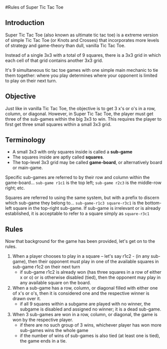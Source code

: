 #Rules of Super Tic Tac Toe

## Introduction

Super Tic Tac Toe (also known as ultimate tic tac toe) is a extreme version of simple Tic Tac Toe (or Knots and Crosses) that incorporates more levels of strategy and game-theory than dull, vanilla Tic Tac Toe. 

Instead of a single 3x3 with a total of 9 squares, there is a 3x3 grid in which each cell of that grid contains another 3x3 grid. 

It's 9 simultaneous tic tac toe games with one simple main mechanic to tie them together: where you play determines where your opponent is limited to play on their next turn.

## Objective

Just like in vanilla Tic Tac Toe, the objective is to get 3 x's or o's in a row, column, or diagonal. However, in Super Tic Tac Toe, the player must get three of the sub-games within the big 3x3 to win. This requires the player to first get three small squares within a small 3x3 grid.

## Terminology

- A small 3x3 with only squares inside is called a **sub-game**
- The squares inside are aptly called **squares**.
- The top-level 3x3 grid may be called **game-board**, or alternatively board or main-game.

Specific sub-games are referred to by their row and column within the game-board... `sub-game r1c1` is the top left; `sub-game r2c3` is the middle-row right; etc.

Squares are referred to using the same system, but with a prefix to discern which sub-game they belong to... `sub-game-r1c3 square-r3c1` is the bottom-left square in the top-right sub-game. If sub-game is irrelevant or is already established, it is acceptable to refer to a square simply as `square-r3c1`

## Rules

Now that background for the game has been provided, let's get on to the rules.

1. When a player chooses to play in a square – let's say r1c2 - (in any sub-game), then their opponent must play in one of the available squares in sub-game r1c2 on their next turn  
    - if sub-game r1c2 is already won (has three squares in a row of either x or o) or is otherwise disabled (tied), then the opponent may play in any available square on the board.
2. When a sub-game has a row, column, or diagonal filled with either one of x's or o's, then it is considered one and the respective winner is drawn over it.
    - if all 9 squares within a subgame are played with no winner, the subgame is disabled and assigned no winner; it is a dead sub-game.
3. When 3 sub-games are won in a row, column, or diagonal, the game is won by the respective player.
    - if there are no such group of 3 wins, whichever player has won more sub-games wins the whole game
    - if the number of wins of sub-games is also tied (at least one is tied), the game ends in a tie.

